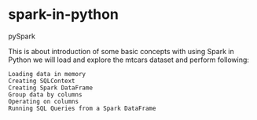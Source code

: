 # spark-in-python
pySpark


This is about introduction of some basic concepts with using Spark in Python
we will load and explore the mtcars dataset and perform following:

    Loading data in memory
    Creating SQLContext
    Creating Spark DataFrame
    Group data by columns
    Operating on columns
    Running SQL Queries from a Spark DataFrame

